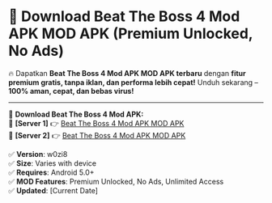 # 🚀 Download Beat The Boss 4 Mod APK MOD APK (Premium Unlocked, No Ads)  

🔥 Dapatkan **Beat The Boss 4 Mod APK MOD APK terbaru** dengan **fitur premium gratis, tanpa iklan, dan performa lebih cepat!** Unduh sekarang – **100% aman, cepat, dan bebas virus!**  

---


🔽 **Download Beat The Boss 4 Mod APK:**  
🔹 **[Server 1]** 👉 [Beat The Boss 4 Mod APK MOD APK](https://apkcomod.com?title=Beat_The_Boss_4_Mod_APK)  
🔹 **[Server 2]** 👉 [Beat The Boss 4 Mod APK MOD APK](https://apkcomod.com?title=Beat_The_Boss_4_Mod_APK)  


✅ **Version**: w0zi8  
✅ **Size**: Varies with device  
✅ **Requires**: Android 5.0+  
✅ **MOD Features**: Premium Unlocked, No Ads, Unlimited Access  
✅ **Updated**: [Current Date]  